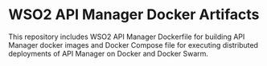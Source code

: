 # WSO2 API Manager Docker Artifacts

This repository includes WSO2 API Manager Dockerfile for building API Manager docker images and 
Docker Compose file for executing distributed deployments of API Manager on Docker and Docker Swarm.